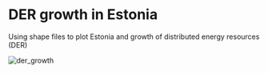 # DER growth in Estonia
Using shape files to plot Estonia and growth of distributed energy resources (DER)

![der_growth]("https://github.com/snailwellington/geoplot_estonia/blob/master/output/prod_type/der_prod.gif")
